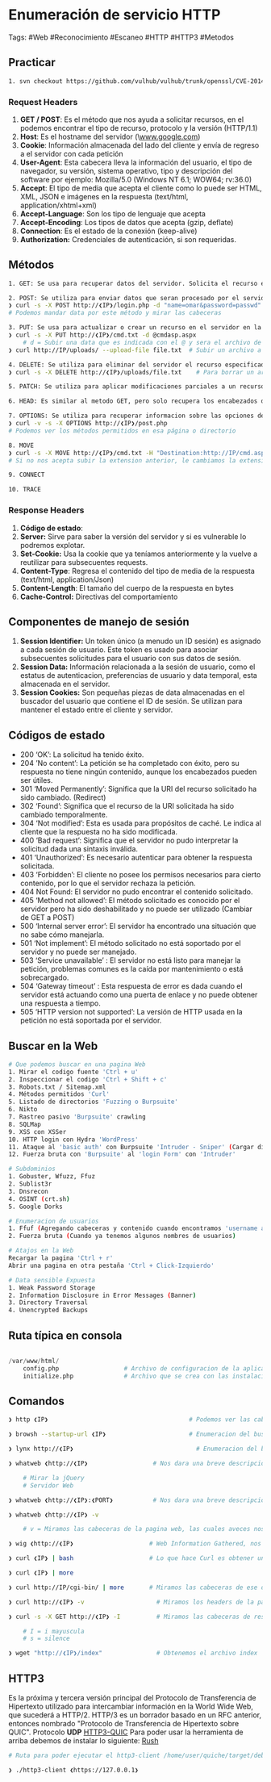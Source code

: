 # Enumeración de servicio HTTP

Tags: #Web #Reconocimiento #Escaneo  #HTTP #HTTP3 #Metodos

## Practicar 

```bash 
1. svn checkout https://github.com/vulhub/vulhub/trunk/openssl/CVE-2014-0160
```

### Request Headers

1. **GET / POST**: Es el método que nos ayuda a solicitar recursos, en el podemos encontrar el tipo de recurso, protocolo y la versión (HTTP/1.1)
2. **Host**: Es el hostname del servidor (\www.google.com)
3. **Cookie**: Información almacenada del lado del cliente y envía de regreso a el servidor con cada petición
4. **User-Agent**: Esta cabecera lleva la información del usuario, el tipo de navegador, su versión, sistema operativo, tipo y descripción del software por ejemplo: Mozilla/5.0 (Windows NT 6.1; WOW64; rv:36.0) 
5. **Accept**: El tipo de media que acepta el cliente como lo puede ser HTML, XML, JSON e imágenes en la respuesta (text/html, application/xhtml+xml)
6. **Accept-Language**: Son los tipo de lenguaje que acepta
7. **Accept-Encoding**: Los tipos de datos que acepta (gzip, deflate)
8. **Connection**: Es el estado de la conexión (keep-alive)
9. **Authorization:** Credenciales de autenticación, si son requeridas. 

## Métodos

```bash 
1. GET: Se usa para recuperar datos del servidor. Solicita el recurso especificado en la URL y no modifica el estado del servidor. Es un metodo seguro, lo que significa que realizar la misma solicitud GET varias veces no deberia tener ningun efecto secundario.

2. POST: Se utiliza para enviar datos que seran procesado por el servidor. Normalmente incluye dat6os en el cuerpo de la solicitud, y el servidor puede realizar acciones basadas en esos datos. Las solicitudes POST pueden provocar cambios en el estado del servidor.
❯ curl -s -X POST http://❮IP❯/login.php -d "name=omar&password=passwd" -v 
# Podemos mandar data por este método y mirar las cabeceras

3. PUT: Se usa para actualizar o crear un recurso en el servidor en la URL especificada. Reemplaza todo el recurso con la nueva representacion proporcionada en el cuerpo de la solicitud. Si el recurso no existe, PUT puede crearlo.
❯ curl -s -X PUT http://❮IP❯/cmd.txt -d @cmdasp.aspx
	# d = Subir una data que es indicada con el @ y sera el archivo de la cdm
❯ curl http://IP/uploads/ --upload-file file.txt  # Subir un archivo a un directorio especifico 

4. DELETE: Se utiliza para eliminar del servidor el recurso especificado por la URL. Despues de una solicitud de eliminacion ecitosa, el recurso ya no estara disponible en esa URL.
❯ curl -s -X DELETE http://❮IP❯/uploads/file.txt    # Para borrar un archivo en un directorio especifico 

5. PATCH: Se utiliza para aplicar modificaciones parciales a un recurso. Es similar al metodo PUT, pero solo actualiza partes especificas del recurso en lugar de reemplazar todo el recurso.

6. HEAD: Es similar al metodo GET, pero solo recupera los encabezados de respueata y no el cuerpo de la respuesta. A menudo se usa para verificar los encabezados de cosas como la existencia de recursos o las fechas de modificacion.

7. OPTIONS: Se utiliza para recuperar informacion sobre las opciones de comunicacion disponibles para el recurso de destino. Permite a los clientes determinar los metodos y encabezados admitidos para un recurso en particular. 
❯ curl -v -s -X OPTIONS http://❮IP❯/post.php 
# Podemos ver los métodos permitidos en esa página o directorio 

8. MOVE 
❯ curl -s -X MOVE http://❮IP❯/cmd.txt -H "Destination:http://IP/cmd.aspx"
# Si no nos acepta subir la extension anterior, le cambiamos la extension para subir el archivo y en la ruta donde se encuentra lo movemos a la extension del 'aspx'

9. CONNECT

10. TRACE
```

### Response Headers

1. **Código de estado**: 
2. **Server:** Sirve para saber la versión del servidor y si es vulnerable lo podremos explotar.
3. **Set-Cookie:** Usa la cookie que ya teníamos anteriormente y la vuelve a reutilizar para subsecuentes requests.
4. **Content-Type**: Regresa el contenido del tipo de media de la respuesta (text/html, application/Json)
5. **Content-Length**: El tamaño del cuerpo de la respuesta en bytes
6. **Cache-Control:** Directivas del comportamiento 

## Componentes de manejo de sesión

1. **Session Identifier:** Un token único (a menudo un ID sesión) es asignado a cada sesión de usuario. Este token es usado para asociar subsecuentes solicitudes para el usuario con sus datos de sesión.
2. **Session Data:** Información relacionada a la sesión de usuario, como el estatus de autenticacion, preferencias de usuario y data temporal, esta almacenada en el servidor. 
3. **Session Cookies:** Son pequeñas piezas de data almacenadas en el buscador del usuario que contiene el ID de sesión.  Se utilizan para mantener el estado entre el cliente y servidor. 

## Códigos de estado 

* 200 ‘OK’: La solicitud ha tenido éxito.
* 204 ’No content’: La petición se ha completado con éxito, pero su respuesta no tiene
ningún contenido, aunque los encabezados pueden ser útiles.
* 301 ‘Moved Permanently’: Significa que la URI del recurso solicitado ha sido cambiado.
(Redirect)
* 302 ‘Found’: Significa que el recurso de la URI solicitada ha sido cambiado temporalmente.
* 304 ‘Not modified’: Esta es usada para propósitos de caché. Le indica al cliente que la
respuesta no ha sido modificada.
* 400 ‘Bad request’: Significa que el servidor no pudo interpretar la solicitud dada una
sintaxis inválida.
* 401 ‘Unauthorized’: Es necesario autenticar para obtener la respuesta solicitada.
* 403 ‘Forbidden’: El cliente no posee los permisos necesarios para cierto contenido, por lo
que el servidor rechaza la petición.
* 404 Not Found: El servidor no pudo encontrar el contenido solicitado.
* 405 ‘Method not allowed’: El método solicitado es conocido por el servidor pero ha sido
deshabilitado y no puede ser utilizado (Cambiar de GET a POST)
* 500 ‘Internal server error’: El servidor ha encontrado una situación que no sabe cómo
manejarla.
* 501 ‘Not implement’: El método solicitado no está soportado por el servidor y no puede ser
manejado.
* 503 ‘Service unavailable’ : El servidor no está listo para manejar la petición, problemas
comunes es la caída por mantenimiento o está sobrecargado.
* 504 ‘Gateway timeout’ : Esta respuesta de error es dada cuando el servidor está actuando
como una puerta de enlace y no puede obtener una respuesta a tiempo.
* 505 ‘HTTP version not supported’: La versión de HTTP usada en la petición no está
soportada por el servidor.


## Buscar en la Web

```bash 
# Que podemos buscar en una pagina Web
1. Mirar el codigo fuente 'Ctrl + u'
2. Inspeccionar el codigo 'Ctrl + Shift + c'
3. Robots.txt / Sitemap.xml
4. Métodos permitidos 'Curl'
5. Listado de directorios 'Fuzzing o Burpsuite'
6. Nikto
7. Rastreo pasivo 'Burpsuite' crawling
8. SQLMap
9. XSS con XSSer
10. HTTP login con Hydra 'WordPress'
11. Ataque al 'basic auth' con Burpsuite 'Intruder - Sniper' (Cargar diccionario y Payload Processing 'add prefix=admin:' y 'Encode=base64')
12. Fuerza bruta con 'Burpsuite' al 'login Form' con 'Intruder'

# Subdominios 
1. Gobuster, Wfuzz, Ffuz
2. Sublist3r
3. Dnsrecon
4. OSINT (crt.sh)
5. Google Dorks

# Enumeracion de usuarios 
1. Ffuf (Agregando cabeceras y contenido cuando encontramos 'username already exists')
2. Fuerza bruta (Cuando ya tenemos algunos nombres de usuarios)

# Atajos en la Web
Recargar la pagina 'Ctrl + r'
Abrir una pagina en otra pestaña 'Ctrl + Click-Izquierdo'

# Data sensible Expuesta
1. Weak Password Storage 
2. Information Disclosure in Error Messages (Banner)
3. Directory Traversal 
4. Unencrypted Backups
```

## Ruta típica en consola

```python 

/var/www/html/
	config.php                  # Archivo de configuracion de la aplicacion web y puede contener informacion valiosa
	initialize.php              # Archivo que se crea con las instalacion de la web (Similar a wp-config) ya que puede contener credenciales de acceso 'user:passwd' para la DB
```

## Comandos

```bash
❯ http ❮IP❯                                       # Podemos ver las cabeceras 
```

```bash 
❯ browsh --startup-url ❮IP❯                       # Enumeracion del buscador de un Apache en fomra de GUI
```

```bash 
❯ lynx http://❮IP❯                                  # Enumeracion del buscador en fomra de GUI
```

```bash
❯ whatweb ❮http://❮IP❯                  # Nos dara una breve descripcion del gestor de contenidos del puerto 80

	# Mirar la jQuery
	# Servidor Web
```

```bash
❯ whatweb ❮http://❮IP❯:❮PORT❯           # Nos dara una breve descripcion del gestor de contenidos por un puerto especifico
```

```bash
❯ whatweb ❮http://❮IP❯ -v

	# v = Miramos las cabeceras de la pagina web, las cuales aveces nos revelan cosas
```

```bash 
❯ wig ❮http://❮IP❯                     # Web Information Gathered, nos reporta las versiones de los servicios en la web
```

```bash
❯ curl ❮IP❯ | bash                     # Lo que hace Curl es obtener un index.html del servidor y despues con el bash haremos que nos interprete la data en bash

❯ curl ❮IP❯ | more       

❯ curl http://IP/cgi-bin/ | more       # Miramos las cabeceras de ese directorio
```

```bash
❯ curl http://❮IP❯ -v                    # Miramos los headers de la pagina web 'Request '

❯ curl -s -X GET http://❮IP❯ -I          # Miramos las cabeceras de respuesta de la pagina web 

	# I = i mayuscula
	# s = silence
```

```bash 
❯ wget "http://❮IP❯/index"               # Obtenemos el archivo index 'descargamos'
```

## HTTP3

Es la próxima y tercera versión principal del Protocolo de Transferencia de Hipertexto utilizado para intercambiar información en la World Wide Web, que sucederá a HTTP/2. HTTP/3 es un borrador basado en un RFC anterior, entonces nombrado "Protocolo de Transferencia de Hipertexto sobre QUIC". 
	Protocolo **UDP**
    [HTTP3-QUIC](https://github.com/cloudflare/quiche)
Para poder usar la herramienta de arriba debemos de instalar lo siguiente:
	[Rush](https://github.com/rust-lang/rustup/issues/686)

```bash
# Ruta para poder ejecutar el http3-client /home/user/quiche/target/debug/examples

❯ ./http3-client ❮https://127.0.0.1❯
```